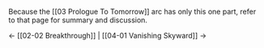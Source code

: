 Because the [[03 Prologue To Tomorrow]] arc has only this one part, refer to that page for summary and discussion.

← [[02-02 Breakthrough]] | [[04-01 Vanishing Skyward]] →